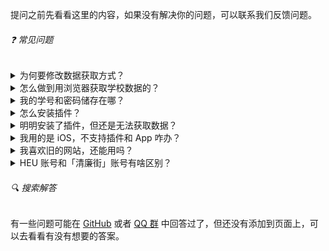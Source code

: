 提问之前先看看这里的内容，如果没有解决你的问题，可以联系我们反馈问题。

###### ❓ 常见问题

<details>
<summary>为何要修改数据获取方式？</summary>

在旧版网站运行的过程中，学校可能会对清廉街服务器进行限制，阻止数据的获取，同时也是为了保护隐私，避免数据泄露，我们决定采用在客户端（浏览器）中获取数据的方法。

</details>

<details>
<summary>怎么做到用浏览器获取学校数据的？</summary>

由于浏览器的跨域限制，清廉街无法直接通过 API 请求的方式获取学校数据，因此需要一个可以解除或忽视跨域限制的插件来帮助网站获取数据。[Tampermonkey](https://tampermonkey.net/) 等用户脚本插件提供的 API 可以忽略跨域限制，Android 平台也可以通过修改 WebView 的方式来获取学校网站上的数据。

</details>

<details>
<summary>我的学号和密码储存在哪？</summary>

学号和密码数据都会储存在当前浏览器中，关闭浏览器后依然会存在，其他网页通常无法获取此数据，因此较为安全。

</details>

<details>
<summary>怎么安装插件？</summary>

插件理论上支持大部分主流浏览器，比如 Chrome、Firefox、Safari、Edge 等，可以去 [Tampermonkey](https://tampermonkey.net/) 安装脚本管理器，之后在成绩或课表页安装插件即可。

</details>

<details>
<summary>明明安装了插件，但还是无法获取数据？</summary>

请添加 HEU 账号再试试，如果不行，可以刷新页面，如果还是有问题，请联系我们排查问题，感谢。

</details>

<details>
<summary>我用的是 iOS，不支持插件和 App 咋办？</summary>

iOS 平台有支持用户脚本的浏览器，可以尝试一下。由于 iOS 等平台上架应用需要支付费用，因此暂时无法开发并上架，我们也欢迎有能力的同学加入我们，一起开发其他平台的客户端。

</details>

<details>
<summary>我喜欢旧的网站，还能用吗？</summary>

<del>
可以，旧版网站在 https://v1.qinglianjie.cn/ 。如果不想装插件，未来我们也会提供在新版网站上使用「清廉街」服务器获取数据的方法。
</del>

</details>

<details>
<summary>HEU 账号和「清廉街」账号有啥区别？</summary>

HEU 账号用来从学校网站上获取数据，仅储存在浏览器中，未经同意，不会上传到清廉街服务器。
清廉街账号用来发表评论和上传成绩数据，在新版网站中与 HEU 账号不再关联，之前的关联信息将被清除。

</details>

###### 🔍 搜索解答

有一些问题可能在 [GitHub](https://github.com/QingLianJie/Lab/discussions) 或者 [QQ 群](https://jq.qq.com/?_wv=1027&k=QlH7QdFx) 中回答过了，但还没有添加到页面上，可以去看看有没有想要的答案。
